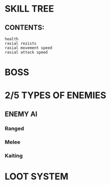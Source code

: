 
# SKILL TREE
## CONTENTS:
```
health
rasial rezists
rasial movement speed
rasial attack speed
```

# BOSS

# 2/5 TYPES OF ENEMIES 
## ENEMY AI
### Ranged
### Melee
### Kaiting

# LOOT SYSTEM